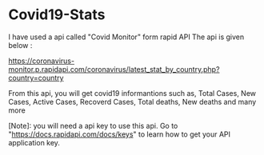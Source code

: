 # Covid19-Stats
I have used a api called "Covid Monitor" form rapid API 
The api is given below :

https://coronavirus-monitor.p.rapidapi.com/coronavirus/latest_stat_by_country.php?country=country

From this api, you will get covid19 informantions such as,
Total Cases, New Cases, Active Cases, Recoverd Cases, Total deaths, New deaths and many more

[Note]: you will need a api key to use this api. Go to "https://docs.rapidapi.com/docs/keys" to learn how to get your API application key.
